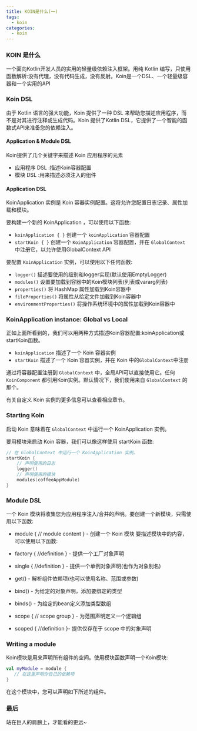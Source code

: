 ```yaml
---
title: KOIN是什么(一)
tags:
  - koin
categories:
  - koin
---
```


### KOIN 是什么

一个面向Kotlin开发人员的实用的轻量级依赖注入框架。用纯 Kotlin 编写，只使用函数解析:没有代理，没有代码生成，没有反射。Koin是一个DSL、一个轻量级容器和一个实用的API

### Koin DSL

由于 Kotlin 语言的强大功能，Koin 提供了一种 DSL 来帮助您描述应用程序，而不是对其进行注释或生成代码。Koin 提供了Kotlin DSL，它提供了一个智能的函数式API来准备您的依赖注入。

#### Application & Module DSL

Koin提供了几个关键字来描述 Koin 应用程序的元素

- 应用程序 DSL :描述Koin容器配置
- 模块 DSL :用来描述必须注入的组件

#### Application DSL

KoinApplication 实例是 Koin 容器实例配置。这将允许您配置日志记录、属性加载和模块。

要构建一个新的 KoinApplication ，可以使用以下函数:

- `koinApplication { }` 创建一个 `koinApplication` 容器配置
- `startKoin { }` 创建一个 `KoinApplication` 容器配置，并在  `GlobalContext` 中注册它，以允许使用GlobalContext API

要配置 `KoinApplication` 实例，可以使用以下任何函数:

- `logger()` 描述要使用的级别和logger实现(默认使用EmptyLogger)
- `modules()` 设置要加载到容器中的Koin模块列表(列表或vararg列表)
- `properties()`  将 HashMap 属性加载到Koin容器中
- `fileProperties()` 将属性从给定文件加载到Koin容器中
- `environmentProperties()` 将操作系统环境中的属性加载到Koin容器中

### KoinApplication instance: Global vs Local

正如上面所看到的，我们可以用两种方式描述Koin容器配置:koinApplication或startKoin函数。

- `koinApplication` 描述了一个 Koin 容器实例
- `startKoin` 描述了一个 Koin 容器实例，并在 Koin 中的`GlobalContext`中注册
  
通过将容器配置注册到 `GlobalContext` 中，全局API可以直接使用它。任何 `KoinComponent` 都引用Koin实例。默认情况下，我们使用来自 `GlobalContext` 的那个。

有关自定义 Koin 实例的更多信息可以查看相应章节。

### Starting Koin

启动 Koin 意味着在 `GlobalContext` 中运行一个 KoinApplication 实例。

要用模块来启动 Koin 容器，我们可以像这样使用 startKoin 函数:

```kotlin
// 在 GlobalContext 中运行一个 KoinApplication 实例。
startKoin {
    // 声明使用的日志
    logger()
    // 声明使用的模块
    modules(coffeeAppModule)
}
```

### Module DSL

一个 Koin 模块将收集您为应用程序注入/合并的声明。要创建一个新模块，只需使用以下函数:

- module { // module content } - 创建一个 Koin 模块
要描述模块中的内容，可以使用以下函数:

- factory { //definition } - 提供一个工厂对象声明
- single { //definition } - 提供一个单例对象声明(也作为对象别名)
- get() - 解析组件依赖项(也可以使用名称、范围或参数)
- bind() - 为给定的对象声明，添加要绑定的类型
- binds() - 为给定的bean定义添加类型数组
- scope { // scope group } - 为范围声明定义一个逻辑组
- scoped { //definition }- 提供仅存在于 scope 中的对象声明

### Writing a module

Koin模块是用来声明所有组件的空间。使用模块函数声明一个Koin模块:

```kotlin
val myModule = module {
   // 在这里声明你自己的依赖项
}
```

在这个模块中，您可以声明如下所述的组件。

### 最后

站在巨人的肩膀上，才能看的更远~
